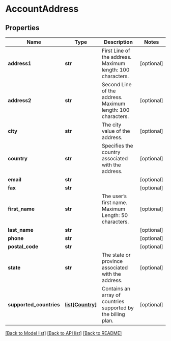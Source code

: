 # AccountAddress

## Properties
Name | Type | Description | Notes
------------ | ------------- | ------------- | -------------
**address1** | **str** | First Line of the address. Maximum length: 100 characters. | [optional] 
**address2** | **str** | Second Line of the address. Maximum length: 100 characters. | [optional] 
**city** | **str** | The city value of the address. | [optional] 
**country** | **str** | Specifies the country associated with the address. | [optional] 
**email** | **str** |  | [optional] 
**fax** | **str** |  | [optional] 
**first_name** | **str** | The user’s first name.  Maximum Length: 50 characters. | [optional] 
**last_name** | **str** |  | [optional] 
**phone** | **str** |  | [optional] 
**postal_code** | **str** |  | [optional] 
**state** | **str** | The state or province associated with the address. | [optional] 
**supported_countries** | [**list[Country]**](Country.md) | Contains an array of countries supported by the billing plan. | [optional] 

[[Back to Model list]](../README.md#documentation-for-models) [[Back to API list]](../README.md#documentation-for-api-endpoints) [[Back to README]](../README.md)



